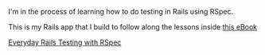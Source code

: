 I'm in the process of learning how to do testing in Rails using RSpec.

This is my Rails app that I build to follow along the lessons inside [this eBook](https://leanpub.com/everydayrailsrspec)

[Everyday Rails Testing with RSpec](https://leanpub.com/everydayrailsrspec)
